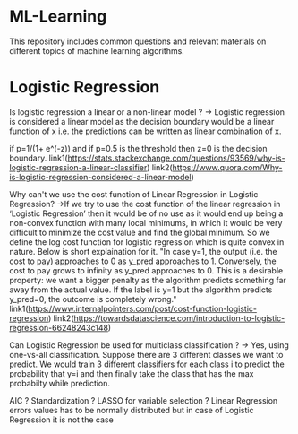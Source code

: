 # ML-Learning

This repository includes common questions and relevant materials on different topics of machine learning algorithms.

# Logistic Regression

Is logistic regression a linear or a non-linear model ?
-> Logistic regression is considered a linear model as the decision boundary would be a linear function of x i.e. the predictions can be written as linear combination of x.

if p=1/(1+ e^(-z)) and if p=0.5 is the threshold then z=0 is the decision boundary.
link1(https://stats.stackexchange.com/questions/93569/why-is-logistic-regression-a-linear-classifier)
link2(https://www.quora.com/Why-is-logistic-regression-considered-a-linear-model)


Why can't we use the cost function of Linear Regression in Logistic Regression?
->If we try to use the cost function of the linear regression in ‘Logistic Regression’ then it would be of no use as it would end up being a non-convex function with many local minimums, in which it would be very difficult to minimize the cost value and find the global minimum. So we define the log cost function for logistic regression which is quite convex in nature.
Below is short explaination for it.
"In case y=1, the output (i.e. the cost to pay) approaches to 0 as y_pred approaches to 1. Conversely, the cost to pay grows to infinity as y_pred approaches to 0. This is a desirable property: we want a bigger penalty as the algorithm predicts something far away from the actual value. If the label is y=1 but the algorithm predicts y_pred=0, the outcome is completely wrong."
link1(https://www.internalpointers.com/post/cost-function-logistic-regression)
link2(https://towardsdatascience.com/introduction-to-logistic-regression-66248243c148)

Can Logistic Regression be used for multiclass classification ?
-> Yes, using one-vs-all classification. Suppose there are 3 different classes we want to predict. We would train 3 different classifiers for each class i to predict the probability that y=i and then finally take the class that has the max probabilty while prediction.


AIC ?
Standardization ?
LASSO for variable selection ?
Linear Regression errors values has to be normally distributed but in case of Logistic Regression it is not the case
